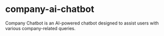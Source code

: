 # company-ai-chatbot
Company Chatbot is an AI-powered chatbot designed to assist users with various company-related queries.
